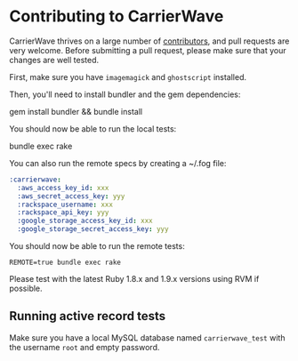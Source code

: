 # Contributing to CarrierWave

CarrierWave thrives on a large number of [contributors](https://github.com/carrierwaveuploader/carrierwave/contributors),
and pull requests are very welcome. Before submitting a pull request, please make sure that your changes are well tested.

First, make sure you have `imagemagick` and `ghostscript` installed.

Then, you'll need to install bundler and the gem dependencies:

  gem install bundler && bundle install

You should now be able to run the local tests:

  bundle exec rake

You can also run the remote specs by creating a ~/.fog file:

```yaml
:carrierwave:
  :aws_access_key_id: xxx
  :aws_secret_access_key: yyy
  :rackspace_username: xxx
  :rackspace_api_key: yyy
  :google_storage_access_key_id: xxx
  :google_storage_secret_access_key: yyy
```

You should now be able to run the remote tests:

    REMOTE=true bundle exec rake

Please test with the latest Ruby 1.8.x and 1.9.x versions using RVM if possible.

## Running active record tests

Make sure you have a local MySQL database named `carrierwave_test` with the username
`root` and empty password.
